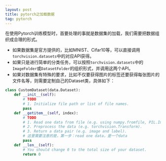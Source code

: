 ```yaml
---
layout: post
title: pytorch之加载数据
tag: pytorch
---
```



在使用Pytorch训练模型时，首要处理的事就是数据集的加载，我们需要把数据组织成合理的形式。

* 如果数据集是官方提供的，比如MNIST、Cifar10等，可以直接调用`torchvision.datasets`中的对应API获得。
* 如果只是进行简单的分类任务，可以按照`torchvision.datasets`中的`ImageFolder`或`DatasetFolder`的组织形式，并调用这两个API。
* 如果对数据集有特殊的要求，比如不仅要获得图片的标签还要获得每张图片的文件名等，则需要定制自己的Dataset类，具体如下：


```python
class CustomDataset(data.Dataset):
    def __init__(self):
        # TODO
        # 1. Initialize file path or list of file names.
        pass
    def __getitem__(self, index):
        # TODO
        # 1. Read one data from file (e.g. using numpy.fromfile, PIL.Image.open).
        # 2. Preprocess the data (e.g. torchvision.Transform).
        # 3. Return a data pair (e.g. image and label).
        # 这里需要注意的是，第一步：read one data，是一个data
        pass
    def __len__(self):
        # You should change 0 to the total size of your dataset.
        return 0
```

